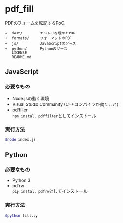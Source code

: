 # pdf_fill
PDFのフォームを転記するPoC.

~~~
+  dest/		エントリを埋めたPDF
+  formats/		フォーマットのPDF
+  js/			JavaScriptのソース
+  python/		Pythonのソース
   LICENSE
   README.md
~~~

## JavaScript

### 必要なもの

* Node.jsの動く環境
* Visual Studio Community (C++コンパイラが動くこと)
* pdffiller  
    `npm install pdffilter`としてインストール

### 実行方法

~~~bash
$node index.js
~~~

## Python

### 必要なもの

* Python 3
* pdfrw  
    `pip install pdfrw`としてインストール

### 実行方法

~~~bash
$python fill.py
~~~
